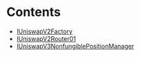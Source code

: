 

# Contents
- [IUniswapV2Factory](IUniswapV2Factory.sol/contract.IUniswapV2Factory.md)
- [IUniswapV2Router01](IUniswapV2Router01.sol/contract.IUniswapV2Router01.md)
- [IUniswapV3NonfungiblePositionManager](IUniswapV3NonfungiblePositionManager.sol/contract.IUniswapV3NonfungiblePositionManager.md)

